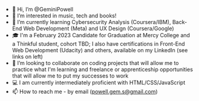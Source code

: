 - 👋 Hi, I’m @GeminiPowell
- 👀 I’m interested in music, tech and books!
- 🌱 I’m currently learning Cybersecurity Analysis (Coursera/IBM), Back-End Web Development (Meta) and UX Design (Coursera/Google) 
- 🎓 I'm a February 2023 Candidate for Graduation at Mercy College and a Thinkful student, cohort TBD; I also have certifications in Front-End Web Development (Udacity) and others, available on my LinkedIn (see links on left)
- 💞️ I’m looking to collaborate on coding projects that will allow me to practice what I'm learning and freelance or apprenticeship opportunities that will    allow me to put my successes to work
- 💻 I am currently intermediately proficient with HTML/CSS/JavaScript 
- 📫 How to reach me - by email (powell.gem.s@gmail.com)

<!---
GeminiPowell/GeminiPowell is a ✨ special ✨ repository because its `README.md` (this file) appears on your GitHub profile.
You can click the Preview link to take a look at your changes.
--->
